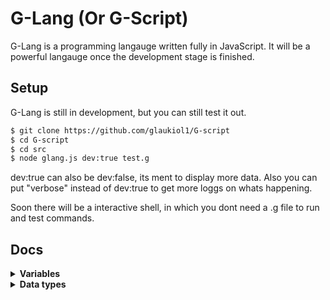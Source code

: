 # G-Lang (Or G-Script)

G-Lang is a programming langauge written fully in JavaScript. It will be a powerful langauge once the development stage is finished.

## Setup

G-Lang is still in development, but you can still test it out.

```sh
$ git clone https://github.com/glaukiol1/G-script
$ cd G-script
$ cd src
$ node glang.js dev:true test.g
```
dev:true can also be dev:false, its ment to display more data. Also you can put "verbose" instead of dev:true to get more loggs on whats happening.

Soon there will be a interactive shell, in which you dont need a .g file to run and test commands.

## Docs

<details>
  <summary><b>Variables</b></summary>
  <br>
  
  A variable is a method of storage, you can store data in a variable, and later access it. There are two types of variables, *constant* ones and *non-constant* ones.
  
  - Constant Variables are variables that cant be changed, after they are defined their value will stay the same, and never change.
  - Non-constant Varivales on the other hand, they can be redefined at any time!
  
  ```js
  var hello = "Hello!" // This is a Non-constant variable
  const hello = "Hello!" // This is a constant variable
  ```
  
  You can access the variables by the variable name, like so, `hello`.
  
  To redefine a variable, run,
  ```js
  var hello = "Hello 2!"
  ```
  
</details>

<details>
  <summary><b>Data types</b></summary>
  <br>
  
  These are the currently supported data types in G-Lang;
  
  - Int (Number)
  - Str (String)
  
</details>
